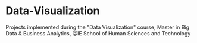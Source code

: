 # Data-Visualization
Projects implemented during the "Data Visualization" course, Master in Big Data &amp; Business Analytics, @IE School of Human Sciences and Technology

